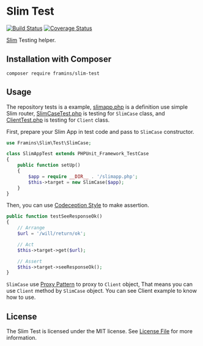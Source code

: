 # Slim Test

[![Build Status](https://travis-ci.org/Framins/slim-test.svg?branch=master)](https://travis-ci.org/Framins/slim-test)
[![Coverage Status](https://coveralls.io/repos/github/Framins/slim-test/badge.svg)](https://coveralls.io/github/Framins/slim-test)

[Slim][] Testing helper.

## Installation with Composer

    composer require framins/slim-test

## Usage

The repository tests is a example, [slimapp.php](/tests/slimapp.php) is a definition use simple Slim router, [SlimCaseTest.php](/tests/SlimCaseTest.php) is testing for `SlimCase` class, and [ClientTest.php](/tests/ClientTest.php) is testing for `Client` class.

First, prepare your Slim App in test code and pass to `SlimCase` constructor.

```php
use Framins\Slim\Test\SlimCase;

class SlimAppTest extends PHPUnit_Framework_TestCase
{
    public function setUp()
    {
        $app = require __DIR__ . '/slimapp.php';
        $this->target = new SlimCase($app);
    }
}
```

Then, you can use [Codeception Style](http://codeception.com/docs/modules/REST) to make assertion.

```php
public function testSeeResponseOk()
{
    // Arrange
    $url = '/will/return/ok';

    // Act
    $this->target->get($url);

    // Assert
    $this->target->seeResponseOk();
}
```

`SlimCase` use [Proxy Pattern](https://en.wikipedia.org/wiki/Proxy_pattern) to proxy to `Client` object, That means you can use `Client` method by `SlimCase` object. You can see Client example to know how to use.

## License

The Slim Test is licensed under the MIT license. See [License File](LICENSE) for more information.

[Slim]: http://www.slimframework.com/
